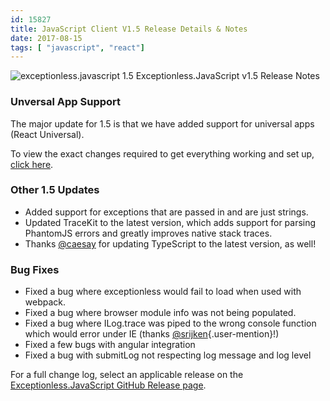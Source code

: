 ```yaml
---
id: 15827
title: JavaScript Client V1.5 Release Details & Notes
date: 2017-08-15
tags: [ "javascript", "react"]
---
```

![exceptionless.javascript 1.5](/assets/img/news/js-client-1.5-release-1024x538.jpg)
Exceptionless.JavaScript v1.5 Release Notes

### Unversal App Support

The major update for 1.5 is that we have added support for universal apps (React Universal).

To view the exact changes required to get everything working and set up, [click here](https://github.com/niemyjski/react-redux-universal-hot-example/commit/7f7c01ca1b328f3389c3919a53376bccbbfe1f08).

### Other 1.5 Updates

<!--more-->

* Added support for exceptions that are passed in and are just strings.
* Updated TraceKit to the latest version, which adds support for parsing PhantomJS errors and greatly improves native stack traces.
* Thanks [@caesay](https://github.com/caesay) for updating TypeScript to the latest version, as well!

### Bug Fixes

* Fixed a bug where exceptionless would fail to load when used with webpack.
* Fixed a bug where browser module info was not being populated.
* Fixed a bug where ILog.trace was piped to the wrong console function which would error under IE (thanks [@srijken](https://github.com/srijken){.user-mention}!)
* Fixed a few bugs with angular integration
* Fixed a bug with submitLog not respecting log message and log level

For a full change log, select an applicable release on the [Exceptionless.JavaScript GitHub Release page](https://github.com/exceptionless/Exceptionless.JavaScript/releases).
